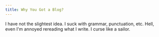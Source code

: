 ```yaml
---
title: Why You Got a Blog?
---
```


I have not the slightest idea. I suck with grammar, punctuation, etc. Hell, even I'm annoyed rereading what I write. I curse like a sailor.